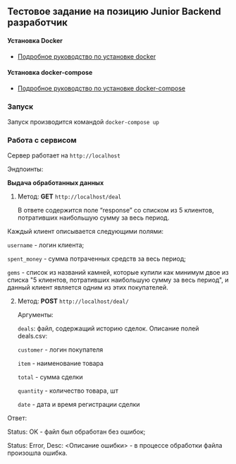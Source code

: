 ## Тестовое задание на позицию Junior Backend разработчик 

#### Установка Docker
* [Подробное руководство по установке docker](https://docs.docker.com/install/linux/docker-ce/ubuntu/)

#### Установка docker-compose

* [Подробное руководство по установке docker-compose](https://docs.docker.com/compose/install/)

### Запуск
Запуск производится командой `docker-compose up`
### Работа с сервисом
Сервер работает на `http://localhost`

Эндпоинты:

**Выдача обработанных данных**
1. Метод: **GET** `http://localhost/deal`
    
   В ответе содержится поле “response” со списком из 5 клиентов, потративших наибольшую сумму за весь период.

Каждый клиент описывается следующими полями:

   `username` - логин клиента;
   
   `spent_money` - сумма потраченных средств за весь период;

   `gems` - список из названий камней, которые купили как минимум двое из списка "5 клиентов, потративших наибольшую сумму за весь период", и данный клиент является одним из этих покупателей.

2. Метод: **POST** `http://localhost/deal/`

   Аргументы:
 
   `deals`: файл, содержащий историю сделок.
   Описание полей deals.csv:
   
   `customer` - логин покупателя
   
   `item` - наименование товара
  
   `total` - сумма сделки
   
   `quantity` - количество товара, шт
   
   `date` - дата и время регистрации сделки

Ответ:
 
  Status: OK - файл был обработан без ошибок;

  Status: Error, Desc: <Описание ошибки> - в процессе обработки файла произошла ошибка.
